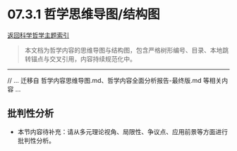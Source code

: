 # 07.3.1 哲学思维导图/结构图

[返回科学哲学主题索引](README.md)

> 本文档为哲学内容的思维导图与结构图，包含严格树形编号、目录、本地跳转锚点与交叉引用，内容持续规范化中。

---

// ... 迁移自 哲学内容思维导图.md、哲学内容全面分析报告-最终版.md 等相关内容 ...


## 批判性分析

- 本节内容待补充：请从多元理论视角、局限性、争议点、应用前景等方面进行批判性分析。
